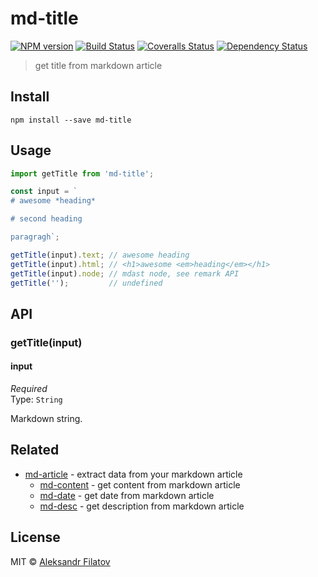 # md-title

[![NPM version][npm-image]][npm-url]
[![Build Status][travis-image]][travis-url]
[![Coveralls Status][coveralls-image]][coveralls-url]
[![Dependency Status][depstat-image]][depstat-url]

> get title from markdown article

## Install

    npm install --save md-title

## Usage

```js
import getTitle from 'md-title';

const input = `
# awesome *heading*

# second heading

paragragh`;

getTitle(input).text; // awesome heading
getTitle(input).html; // <h1>awesome <em>heading</em></h1>
getTitle(input).node; // mdast node, see remark API
getTitle('');         // undefined
```

## API

### getTitle(input)

#### input

*Required*  
Type: `String`

Markdown string.

## Related

* [md-article][md-article] - extract data from your markdown article
    * [md-content][md-content] - get content from markdown article
    * [md-date][md-date] - get date from markdown article
    * [md-desc][md-desc] - get description from markdown article

## License

MIT © [Aleksandr Filatov](https://alfilatov.com)


[npm-url]: https://npmjs.org/package/md-title
[npm-image]: https://img.shields.io/npm/v/md-title.svg?style=flat-square

[travis-url]: https://travis-ci.org/greybax/md-title
[travis-image]: https://img.shields.io/travis/greybax/md-title.svg?style=flat-square

[coveralls-url]: https://coveralls.io/r/greybax/md-title
[coveralls-image]: https://img.shields.io/coveralls/greybax/md-title.svg?style=flat-square

[depstat-url]: https://david-dm.org/greybax/md-title
[depstat-image]: https://david-dm.org/greybax/md-title.svg?style=flat-square

[md-article]: https://github.com/greybax/md-article
[md-content]: https://github.com/greybax/md-content
[md-date]: https://github.com/greybax/md-date
[md-desc]: https://github.com/greybax/md-desc
